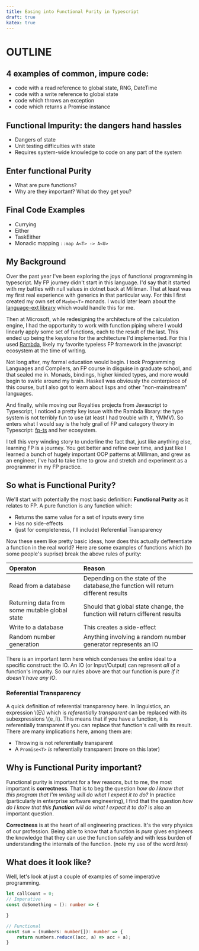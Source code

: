 ```yaml
---
title: Easing into Functional Purity in Typescript
draft: true
katex: true
---
```


# OUTLINE

## 4 examples of common, impure code:

- code with a read reference to global state, RNG, DateTime
- code with a write reference to global state
- code which throws an exception
- code which returns a Promise<T> instance

## Functional Impurity: the dangers hand hassles

- Dangers of state
- Unit testing difficulties with state
- Requires system-wide knowledge to code on any part of the system

## Enter functional Purity

- What are pure functions?
- Why are they important? What do they get you?

## Final Code Examples

- Currying
- Either
- TaskEither
- Monadic mapping `::map A<T> -> A<U>`

## My Background

Over the past year I've been exploring the joys of functional programming in typescript.
My FP journey didn't start in this language. I'd say that it started with my battles
with null values in dotnet back at Milliman. That at least was my first real experience
with generics in that particular way. For this I first created my own set of `Maybe<T>`
monads. I would later learn about the
[language-ext library](https://github.com/louthy/language-ext) which would handle this
for me.

Then at Microsoft, while redesigning the architecture of the calculation engine, I had
the opportunity to work with function piping where I would linearly apply some set of
functions, each to the result of the last. This ended up being the keystone for the
architecture I'd implemented. For this I used [Rambda](https://ramdajs.com/), likely
my favorite typeless FP framework in the javascript ecosystem at the time of writing.

Not long after, my formal education would begin. I took Programming Languages and Compilers,
an FP course in disguise in graduate school, and that sealed me in. Monads, bindings,
higher kinded types, and more would begin to swirle around my brain. Haskell was
obviously the centerpiece of this course, but I also got to learn about lisps and
other "non-mainstream" languages.

And finally, while moving our Royalties projects from Javascript to Typescript, I noticed
a pretty key issue with the Rambda library: the type system is not terribly fun to use
(at least I had trouble with it, YMMV). So enters what I would say is the holy grail of
FP and category theory in Typescript: [fp-ts](https://gcanti.github.io/fp-ts/) and her
ecosystem.

I tell this very winding story to underline the fact that, just like anything else,
learning FP is a journey. You get better and refine over time, and just like I learned
a bunch of hugely important OOP patterns at Milliman, and grew as an engineer, I've
had to take time to grow and stretch and experiment as a programmer in my FP practice.

## So what is Functional Purity?

We'll start with potentially the most basic definition: **Functional Purity** as it
relates to FP. A pure function is any function which:

- Returns the same value for a set of inputs every time
- Has no side-effects
- (just for completeness, I'll include) Referential Transparency

Now these seem like pretty basic ideas, how does this actually defferentiate a function
in the real world? Here are some examples of functions which (to some people's suprise)
break the above rules of purity:

| Operaton | Reason |
| :--------|:-------|
| Read from a database | Depending on the state of the database,the function will return different results |
| Returning data from some mutable global state | Should that global state change, the function will return different results |
| Write to a database | This creates a side-effect |
| Random number generation | Anything involving a random number generator represents an IO |

There is an important term here which condenses the entire ideal to a specific construct:
the IO. An IO (or Input/Output) can represent *all* of a function's impurity. So our
rules above are that our function is pure *if it doesn't have any IO*.

### Referential Transparency

A quick definition of referential transparency here. In linguistics, an expression \\(E\\) which
is *referentially transparent* can be replaced with its subexpressions \\(e_i\\). This means
that if you have a function, it is referentially transparent if you can replace that function's
call with its result. There are many implications here, among them are:

- Throwing is not referentially transparent
- A `Promise<T>` *is* referentially transparent (more on this later)

## Why is Functional Purity important?

Functional purity is important for a few reasons, but to me, the most important is
**correctness**. That is to beg the question *how do I know that this program that
I'm writing will do what I expect it to do?* In practice (particularly in enterprise
software engineering), I find that the question *how do I know that this **function**
will do what I expect it to do?* is also an important question.

**Correctness** is at the heart of all engineering practices. It's the very physics
of our profession. Being able to know that a function is *pure* gives engineers the
knowledge that they can use the function safely and with less burden of understanding
the internals of the function. (note my use of the word *less*)

## What does it look like?

Well, let's look at just a couple of examples of some imperative programming.

```typescript
let callCount = 0;
// Imperative
const doSomething = (): number => {

}

// Functional
const sum = (numbers: number[]): number => {
    return numbers.reduce((acc, a) => acc + a);
}
```
